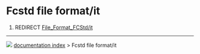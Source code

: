 # Fcstd file format/it
1.  REDIRECT [File_Format_FCStd/it](File_Format_FCStd/it.md)



---
![](images/Button_right.svg) [documentation index](../README.md) > Fcstd file format/it

